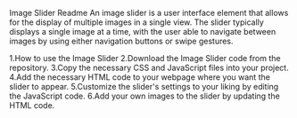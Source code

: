 Image Slider Readme
An image slider is a user interface element that allows for the display of multiple images in a single view. The slider typically displays a single image at a time, with the user able to navigate between images by using either navigation buttons or swipe gestures.

1.How to use the Image Slider
2.Download the Image Slider code from the repository.
3.Copy the necessary CSS and JavaScript files into your project.
4.Add the necessary HTML code to your webpage where you want the slider to appear.
5.Customize the slider's settings to your liking by editing the JavaScript code.
6.Add your own images to the slider by updating the HTML code.